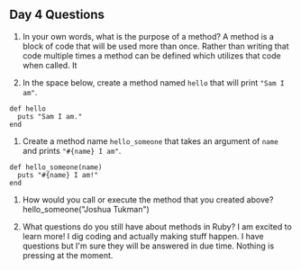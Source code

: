 ## Day 4 Questions

1. In your own words, what is the purpose of a method?
A method is a block of code that will be used more than once. Rather than writing that code multiple times a method can be defined which utilizes that code when called. It

1. In the space below, create a method named `hello` that will print `"Sam I am"`.
```
def hello
  puts "Sam I am."
end
```
  1. Create a method name `hello_someone` that takes an argument of `name` and prints `"#{name} I am"`.
```
def hello_someone(name)
  puts "#{name} I am!"
end
```
1. How would you call or execute the method that you created above?
hello_someone("Joshua Tukman")

1. What questions do you still have about methods in Ruby?
I am excited to learn more! I dig coding and actually making stuff happen. I have questions but I'm sure they will be answered in due time. Nothing is pressing at the moment. 
